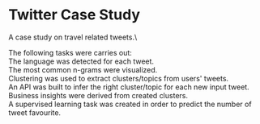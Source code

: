# Twitter Case Study
A case study on travel related tweets.\

The following tasks were carries out:\
The language was detected for each tweet.\
The most common n-grams were visualized.\
Clustering was used to extract clusters/topics from users' tweets.\
An API was built to infer the right cluster/topic for each new input tweet.\
Business insights were derived from created clusters.\
A supervised learning task was created in order to predict the number of tweet favourite.
